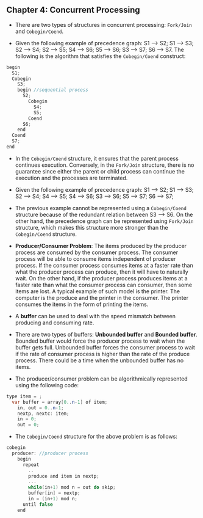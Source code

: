 ## Chapter 4: Concurrent Processing

- There are two types of structures in concurrent processing: `Fork/Join` and `Cobegin/Coend`.

- Given the following example of precedence graph: S1 --> S2; S1 --> S3; S2 --> S4; S2 --> S5; S4 --> S6; S5 --> S6; S3 --> S7; S6 --> S7. The following is the algorithm that satisfies the `Cobegin/Coend` construct:

```C
begin
  S1;
  Cobegin
    S3;
    begin //sequential process
      S2;
        Cobegin
          S4;
          S5;
        Coend
      S6;
    end
  Coend
  S7;
end
```

- In the `Cobegin/Coend` structure, it ensures that the parent process continues execution. Conversely, in the `Fork/Join` structure, there is no guarantee since either the parent or child process can continue the execution and the processes are terminated. 


- Given the following example of precedence graph: S1 --> S2; S1 --> S3; S2 --> S4; S4 --> S5; S4 --> S6; S3 --> S6; S5 --> S7; S6 --> S7; 


- The previous example cannot be represented using a `Cobegin/Coend` structure because of the redundant relation between S3 --> S6. On the other hand, the precedence graph can be represented using `Fork/Join` structure, which makes this structure more stronger than the `Cobegin/Coend` structure.


- **Producer/Consumer Problem**: The items produced by the producer process are consumed by the consumer process. The consumer process will be able to consume items independent of producer process. If the consumer process consumes items at a faster rate than what the producer process can produce, then it will have to naturally wait. On the other hand, if the producer process produces items at a faster rate than what the consumer process can consumer, then some items are lost. A typical example of such model is the printer. The computer is the produce and the printer in the consumer. The printer consumes the items in the form of printing the items. 


- A **buffer** can be used to deal with the speed mismatch between producing and consuming rate.


- There are two types of buffers: **Unbounded buffer** and **Bounded buffer**. Bounded buffer would force the producer process to wait when the buffer gets full. Unbounded buffer forces the consumer process to wait if the rate of consumer process is higher than the rate of the produce process. There could be a time when the unbounded buffer has no items. 


- The producer/consumer problem can be algorithmically represented using the following code:

```java
type item = ;
  var buffer = array[0..n-1] of item;
    in, out = 0..n-1;
    nextp, nextc: item;
    in = 0;
    out = 0;    
```

- The `Cobegin/Coend` structure for the above problem is as follows:

```C
cobegin
  producer: //producer process
    begin
      repeat
        ..
        produce and item in nextp;
        ...
        while(in+1) mod n = out do skip;
        buffer[in] = nextp;
        in = (in+1) mod n;
      until false
    end
```
